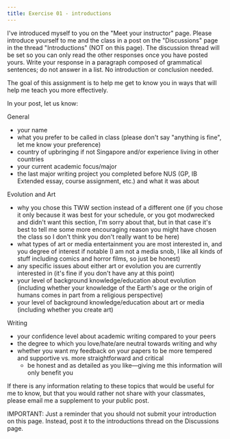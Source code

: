 ```yaml
---
title: Exercise 01 - introductions
---
```

<!-- Assignment 1 due Tue 16 Jan 2024 -->

I've introduced myself to you on the "Meet your instructor" page. Please introduce yourself to me and the class in a post on the "Discussions" page in the thread "Introductions" (NOT on this page). The discussion thread will be set so you can only read the other responses once you have posted yours. Write your response in a paragraph composed of grammatical sentences; do not answer in a list. No introduction or conclusion needed.

The goal of this assignment is to help me get to know you in ways that will help me teach you more effectively.

In your post, let us know:

General

- your name
- what you prefer to be called in class (please don't say "anything is fine", let me know your preference)
- country of upbringing if not Singapore and/or experience living in other countries
- your current academic focus/major
- the last major writing project you completed before NUS (GP, IB Extended essay, course assignment, etc.) and what it  was about

Evolution and Art

- why you chose this TWW section instead of a different one (if you chose it only because it was best for your schedule, or you got modwrecked and didn't want this section, I'm sorry about that, but in that case it's best to tell me some more encouraging reason you might have chosen the class so I don't think you don't really want to be here)
- what types of art or media entertainment you are most interested in, and you degree of interest if notable (I am not a media snob, I like all kinds of stuff including comics and horror films, so just be honest)
- any specific issues about either art or evolution you are currently interested in (it's fine if you don't have any at this point)
- your level of background knowledge/education about evolution (including whether your knowledge of the Earth's age or the origin of humans comes in part from a religious perspective)
- your level of background knowledge/education about art or media (including whether you create art)

Writing

- your confidence level about academic writing compared to your peers
- the degree to which you love/hate/are neutral towards writing and why
- whether you want my feedback on your papers to be more tempered and supportive vs. more straightforward and critical
  - be honest and as detailed as you like—giving me this information will only benefit you

If there is any information relating to these topics that would be useful for me to know, but that you would rather not share with your classmates, please email me a supplement to your public post.

IMPORTANT: Just a reminder that you should not submit your introduction on this page. Instead, post it to the introductions thread on the Discussions page.
